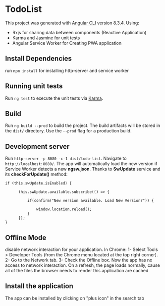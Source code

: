 # TodoList
This project was generated with [Angular CLI](https://github.com/angular/angular-cli) version 8.3.4.
Using:
  - Rxjs for sharing data between components (Reactive Application)
  - Karma and Jasmine for unit tests
  - Angular Service Worker for Creating PWA application
## Install Dependencies
run `npm install` for installing http-server and service worker

## Running unit tests
Run `ng test` to execute the unit tests via [Karma](https://karma-runner.github.io).

## Build
Run `ng build --prod` to build the project. The build artifacts will be stored in the `dist/` directory. Use the `--prod` flag for a production build.

## Development server
Run `http-server -p 8080 -c-1 dist/todo-list`. Navigate to `http://localhost:8080/`. The app will automatically 
load the new version if Service Worker detects a new **ngsw.json**. Thanks to **SwUpdate** service and its **checkForUpdate()** method:
```
if (this.swUpdate.isEnabled) {

      this.swUpdate.available.subscribe(() => {

          if(confirm("New version available. Load New Version?")) {

              window.location.reload();
          }
      });
}
```
## Offline Mode
disable network interaction for your application. In Chrome:
  1- Select Tools > Developer Tools (from the Chrome menu located at the top right corner).
  2- Go to the Network tab.
  3- Check the Offline box.
Now the app has no access to network interaction.
On a refresh, the page loads normally, cause all of the files the browser needs to render this application are cached.

## Install the application
The app can be installed by clicking on "plus icon" in the search tab
